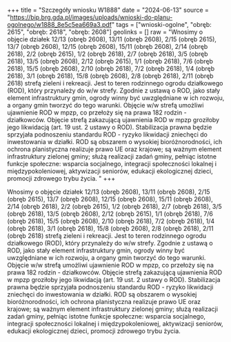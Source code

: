+++
title = "Szczegóły wniosku W1888"
date = "2024-06-13"
source = "https://bip.brg.gda.pl/images/uploads/wnioski-do-planu-ogolnego/w1888_8e5c5ea669a3.pdf"
tags = ["wnioski-ogolne", "obręb: 2615", "obręb: 2618", "obręb: 2608"]
geolinks = []
raw = "Wnosimy o objęcie działek 12/13 (obręb 2608), 13/11 (obręb 2608), 2/15 (obręb 2615), 13/7 (obręb 2608), 12/15 (obręb 2608), 15/11 (obręb 2608), 2/14 (obręb 2618), 2/2 (obręb 2615), 1/2 (obręb 2618), 2/7 (obręb 2618), 3/5 (obręb 2618), 13/5 (obręb 2608), 2/12 (obręb 2615), 1/1 (obręb 2618), 7/6 (obręb 2618), 15/5 (obręb 2608), 2/10 (obręb 2618), 7/2 (obręb 2618), 1/4 (obręb 2618), 3/1 (obręb 2618), 15/8 (obręb 2608), 2/8 (obręb 2618), 2/11 (obręb 2618) strefą zieleni i rekreacji. Jest to teren rodzinnego ogrodu działkowego (ROD), który przynależy do w/w strefy. Zgodnie z ustawą o ROD, jako stały element infrastruktury gmin, ogrody winny być uwzględniane w ich rozwoju, a organy gmin tworzyć do tego warunki. Objęcie w/w strefą umożliwi ujawnienie ROD w mpzp, co przełoży się na prawa 182 rodzin - działkowców. Objęcie strefą zakazującą ujawnienia ROD w mpzp groziłoby jego likwidacją (art. 19 ust. 2 ustawy o ROD). Stabilizacja prawna będzie sprzyjała podnoszeniu standardu ROD - ryzyko likwidacji zniechęci do inwestowania w działki. ROD są obszarem o wysokiej bioróżnorodności, ich ochrona planistyczna realizuje prawo UE oraz krajowe; są ważnym element infrastruktury zielonej gminy; służą realizacji zadań gminy, pełniąc istotne funkcje społeczne: wsparcia socjalnego, integracji społeczności lokalnej i międzypokoleniowej, aktywizacji seniorów, edukacji ekologicznej dzieci, promocji zdrowego trybu życia. "
+++

Wnosimy o objęcie działek 12/13 (obręb 2608), 13/11 (obręb 2608), 2/15 (obręb 2615), 13/7 (obręb
2608), 12/15 (obręb 2608), 15/11 (obręb 2608), 2/14 (obręb 2618), 2/2 (obręb 2615), 1/2 (obręb 2618), 2/7
(obręb 2618), 3/5 (obręb 2618), 13/5 (obręb 2608), 2/12 (obręb 2615), 1/1 (obręb 2618), 7/6 (obręb 2618), 15/5
(obręb 2608), 2/10 (obręb 2618), 7/2 (obręb 2618), 1/4 (obręb 2618), 3/1 (obręb 2618), 15/8 (obręb 2608), 2/8
(obręb 2618), 2/11 (obręb 2618) strefą zieleni i rekreacji. Jest to teren rodzinnego ogrodu działkowego (ROD),
który przynależy do w/w strefy. Zgodnie z ustawą o ROD, jako stały element infrastruktury gmin, ogrody winny być
uwzględniane w ich rozwoju, a organy gmin tworzyć do tego warunki. Objęcie w/w strefą umożliwi ujawnienie ROD
w mpzp, co przełoży się na prawa 182 rodzin - działkowców. Objęcie strefą zakazującą ujawnienia ROD w mpzp
groziłoby jego likwidacją (art. 19 ust. 2 ustawy o ROD). Stabilizacja prawna będzie sprzyjała podnoszeniu
standardu ROD - ryzyko likwidacji zniechęci do inwestowania w działki. ROD są obszarem o wysokiej
bioróżnorodności, ich ochrona planistyczna realizuje prawo UE oraz krajowe; są ważnym element infrastruktury
zielonej gminy; służą realizacji zadań gminy, pełniąc istotne funkcje społeczne: wsparcia socjalnego, integracji
społeczności lokalnej i międzypokoleniowej, aktywizacji seniorów, edukacji ekologicznej dzieci, promocji zdrowego
trybu życia.



